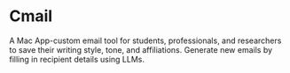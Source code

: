 # Cmail
A Mac App-custom email tool for students, professionals, and researchers to save their writing style, tone, and affiliations. Generate new emails by filling in recipient details using LLMs.
